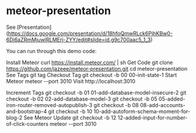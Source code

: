 # meteor-presentation

See [Presentation] (https://docs.google.com/presentation/d/18hfoQmwRLck6PjhKBw0-6Di6aZRmMjuwlRLMErj-ZYY/edit#slide=id.g9c700aac5_1_3)

You can run through this demo code:

Install Meteor
    curl https://install.meteor.com/ | sh
Get Code
    git clone https://github.com/jazeee/meteor-presentation.git
    cd meteor-presentation
See Tags
    git tag
Checkout Tag
    git checkout -b 00 00-init-state-1
Start Meteor
    meteor --port 3010
Visit http://localhost:3010

Increment Tags
    git checkout -b 01 01-add-database-model-insecure-2
    git checkout -b 02 02-add-database-model-3
    git checkout -b 05 05-added-iron-router-removed-autopublish-3
    git checkout -b 08 08-add-accounts-and-bootstrap-4
    git checkout -b 10 10-add-autoform-schema-moment-for-blog-2 
See Meteor Update
    git checkout -b 12 12-added-input-for-number-of-click-counters
	meteor --port 3010

